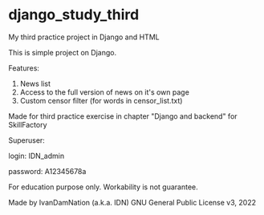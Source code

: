 # django_study_third

My third practice project in Django and HTML

This is simple project on Django.

Features:
1) News list
2) Access to the full version of news on it's own page
3) Custom censor filter (for words in censor_list.txt)

Made for third practice exercise in chapter "Django and backend" for SkillFactory


Superuser:

login: IDN_admin

password: A12345678a


For education purpose only. Workability is not guarantee.

Made by IvanDamNation (a.k.a. IDN) GNU General Public License v3, 2022
